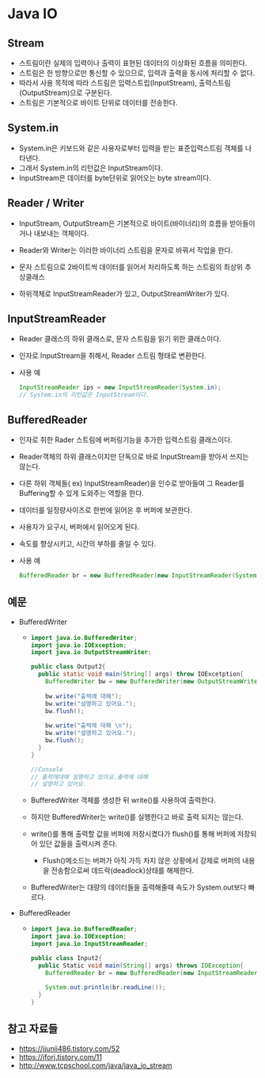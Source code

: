 # Java IO



## Stream

+ 스트림이란 실제의 입력이나 출력이 표현된 데이터의 이상화된 흐름을 의미한다.
+ 스트림은 한 방향으로만 통신할 수 있으므로, 입력과 출력을 동시에 처리할 수 없다.
+ 따라서 사용 목적에 따라 스트림은 입력스트립(InputStream), 출력스트림(OutputStream)으로 구분된다.
+ 스트림은 기본적으로 바이트 단위로 데이터를 전송한다.



## System.in

+ System.in은 키보드와 같은 사용자로부터 입력을 받는 표준입력스트림 객체를 나타낸다.
+ 그래서 System.in의 리턴값은 InputStream이다.
+ InputStream은 데이터를 byte단위로 읽어오는 byte stream이다.



## Reader / Writer

+ InputStream, OutputStream은 기본적으로 바이트(바이너리)의 흐름을 받아들이거나 내보내는 객체이다.

+ Reader와 Writer는 이러한 바이너리 스트림을 문자로 바꿔서 작업을 한다.

+ 문자 스트림으로 2바이트씩 데이터를 읽어서 처리하도록 하는 스트림의 최상위 추상클래스

+ 하위객체로 InputStreamReader가 있고, OutputStreamWriter가 있다.

  

## InputStreamReader

+ Reader 클래스의 하위 클래스로, 문자 스트림을 읽기 위한 클래스이다.

+ 인자로 InputStream을 취해서, Reader 스트림 형태로 변환한다.

+ 사용 예

  ~~~java
  InputStreamReader ips = new InputStreamReader(System.in);
  // System.in의 리턴값은 InputStream이다.
  ~~~



## BufferedReader

+ 인자로 취한 Rader 스트림에 버퍼링기능을 추가한 입력스트림 클래스이다.

+ Reader객체의 하위 클래스이지만 단독으로 바로 InputStream을 받아서 쓰지는 않는다.

+ 다른 하위 객체들( ex) InputStreamReader)을 인수로 받아들여 그  Reader를 Buffering할 수 있게 도와주는 역할을 한다.

+ 데이터를 일정량사이즈로 한번에 읽어온 후 버퍼에 보관한다.

+ 사용자가 요구시, 버퍼에서 읽어오게 된다.

+ 속도를 향상시키고, 시간의 부하를 줄일 수 있다.

+ 사용 예

  ~~~java
  BufferedReader br = new BufferedReader(new InputStreamReader(System.in));
  ~~~



## 예문

+ BufferedWriter

  + ~~~java
    import java.io.BufferedWriter;
    import java.io.IOException;
    import java.io.OutputStreamWriter;
    
    public class Output2{
      public static void main(String[] args) throw IOExcetption{
        BufferedWriter bw = new BufferedWriter(new OutputStreamWriter(System.out));
        
        bw.write("출력에 대해");
        bw.write("설명하고 있어요.");
        bw.flush();
        
        bw.write("출력에 대해 \n");
        bw.write("설명하고 있어요.");
        bw.flush();
      }
    }
    
    //Console
    // 출력에대해 설명하고 있어요.출력에 대해
    // 설명하고 있어요.
    ~~~

  + BufferedWriter 객체를 생성한 뒤 write()를 사용하여 출력한다.

  + 하지만 BufferedWriter는 write()를 실행한다고 바로 출력 되지는 않는다.

  + write()를 통해 출력할 값을 버퍼에 저장시켰다가 flush()를 통해 버퍼에 저장되어 있던 값들을 출력시켜 준다.

    + Flush()메소드는 버퍼가 아직 가득 차지 않은 상황에서 강제로 버퍼의 내용을 전송함으로써 데드락(deadlock)상태를 해제한다.

  + BufferedWriter는 대량의 데이터들을 출력해줄때 속도가 System.out보다 빠르다.

+ BufferedReader

  + ~~~java
    import java.io.BufferedReader;
    import java.io.IOException;
    import java.io.InputStreamReader;
    
    public class Input2{
      public Static void main(String[] args) throws IOException{
        BufferedReader br = new BufferedReader(new InputStreamReader(System.in));
        
        System.out.println(br.readLine());
      }
    }
    ~~~



## 참고 자료들

+ https://jjunii486.tistory.com/52
+ https://jforj.tistory.com/11
+ http://www.tcpschool.com/java/java_io_stream



